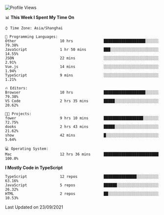 <!--START_SECTION:waka-->
![Profile Views](http://img.shields.io/badge/Profile%20Views-24-blue)

📊 **This Week I Spent My Time On** 

```text
⌚︎ Time Zone: Asia/Shanghai

💬 Programming Languages: 
Other                    10 hrs              ███████████████████░░░░░░   79.38% 
JavaScript               1 hr 50 mins        ███░░░░░░░░░░░░░░░░░░░░░░   14.55% 
JSON                     22 mins             ░░░░░░░░░░░░░░░░░░░░░░░░░   2.91% 
Vue.js                   14 mins             ░░░░░░░░░░░░░░░░░░░░░░░░░   1.94% 
TypeScript               9 mins              ░░░░░░░░░░░░░░░░░░░░░░░░░   1.21%

🔥 Editors: 
Browser                  10 hrs              ███████████████████░░░░░░   79.38% 
VS Code                  2 hrs 35 mins       █████░░░░░░░░░░░░░░░░░░░░   20.62%

🐱‍💻 Projects: 
fower                    9 hrs 10 mins       ██████████████████░░░░░░░   72.75% 
dooks                    2 hrs 43 mins       █████░░░░░░░░░░░░░░░░░░░░   21.62% 
show                     42 mins             █░░░░░░░░░░░░░░░░░░░░░░░░   5.64%

💻 Operating System: 
Mac                      12 hrs 36 mins      █████████████████████████   100.0%

```

**I Mostly Code in TypeScript** 

```text
TypeScript               12 repos            ███████████████░░░░░░░░░░   63.16% 
JavaScript               5 repos             ██████░░░░░░░░░░░░░░░░░░░   26.32% 
HTML                     2 repos             ██░░░░░░░░░░░░░░░░░░░░░░░   10.53%

```



 Last Updated on 23/09/2021
<!--END_SECTION:waka-->
